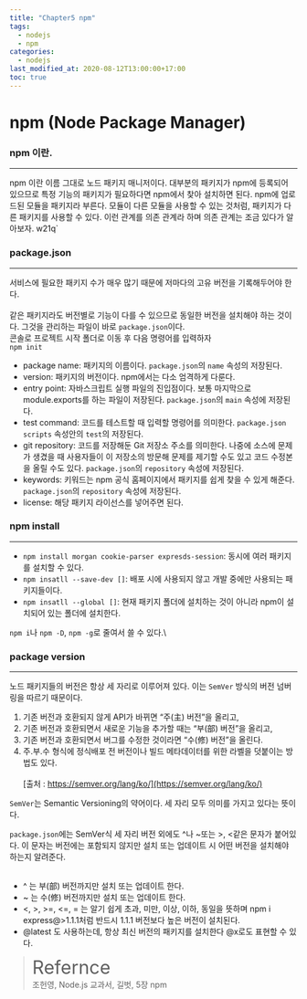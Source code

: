 ```yaml
---
title: "Chapter5 npm"
tags:
  - nodejs
  - npm
categories:
  - nodejs
last_modified_at: 2020-08-12T13:00:00+17:00
toc: true
---
```

<script type="text/javascript"
src="https://cdn.mathjax.org/mathjax/latest/MathJax.js?config=TeX-AMS_HTML">
</script>

# npm (Node Package Manager)

### npm 이란.
***
npm 이란 이름 그대로 노드 패키지 매니저이다. 대부분의 패키지가 npm에 등록되어 있으므로 특정 기능의 패키지가 필요하다면 npm에서 찾아 설치하면 된다.
npm에 업로드된 모듈을 패키지라 부른다. 모듈이 다른 모듈을 사용할 수 있는 것처럼, 패키지가 다른 패키지를 사용할 수 있다.
이런 관계를 의존 관계라 하며 의존 관계는 조금 있다가 알아보자.
w21q`
### package.json
***

서비스에 필요한 패키지 수가 매우 많기 때문에 저마다의 고유 버전을 기록해두어야 한다.
<br><br>
같은 패키지라도 버전별로 기능이 다를 수 있으므로 동일한 버전을 설치해야 하는 것이다.
그것을 관리하는 파일이 바로 `package.json`이다.
<br>
콘솔로 프로젝트 시작 폴더로 이동 후 다음 명령어를 입력하자<br>
`npm init`

- package name: 패키지의 이름이다. `package.json`의 `name` 속성의 저장된다.
- version: 패키지의 버전이다. npm에서는 다소 엄격하게 다룬다.
- entry point: 자바스크립트 실행 파일의 진입점이다. 보통 마지막으로 module.exports를 하는 파일이 저장된다. `package.json`의 `main` 속성에 저장된다.
- test command: 코드를 테스트할 때 입력할 명령어를 의미한다. `package.json` `scripts` 속성안의 `test`의 저장된다.
- git repository: 코드를 저장해둔 Git 저장소 주소를 의미한다. 나중에 소스에 문제가 생겼을 때 사용자들이 이 저장소의 방문해 문제를 제기할 수도 있고 코드 수정본을 올릴 수도 있다. `package.json`의 `repository` 속성에 저장된다.
- keywords: 키워드는 npm 공식 홈페이지에서 패키지를 쉽게 찾을 수 있게 해준다. `package.json`의 `repository` 속성에 저장된다.
- license: 해당 패키지 라이선스를 넣어주면 된다.

### npm install
***
- `npm install morgan cookie-parser expresds-session`: 동시에 여러 패키지를 설치할 수 있다.
- `npm insatll --save-dev []`: 배포 시에 사용되지 않고 개발 중에만 사용되는 패키지들이다.
- `npm insatll --global []`: 현재 패키지 폴더에 설치하는 것이 아니라 npm이 설치되어 있는 폴더에 설치한다.

`npm i`나 `npm -D`, `npm -g`로 줄여서 쓸 수 있다.\

### package version
***
노드 패키지들의 버전은 항상 세 자리로 이루어져 있다. 이는 `SemVer` 방식의 버전 넘버링을 따르기 때문이다.
>
1. 기존 버전과 호환되지 않게 API가 바뀌면 “주(主) 버전”을 올리고,
2. 기존 버전과 호환되면서 새로운 기능을 추가할 때는 “부(部) 버전”을 올리고,
3. 기존 버전과 호환되면서 버그를 수정한 것이라면 “수(修) 버전”을 올린다.
4. 주.부.수 형식에 정식배포 전 버전이나 빌드 메타데이터를 위한 라벨을 덧붙이는 방법도 있다.<br><br>
[출처 : https://semver.org/lang/ko/](https://semver.org/lang/ko/)

`SemVer`는 Semantic Versioning의 약어이다. 세 자리 모두 의미를 가지고 있다는 뜻이다.

`package.json`에는 SemVer식 세 자리 버전 외에도 ^나 ~또는 >, <같은 문자가 붙어있다.
이 문자는 버전에는 포함되지 않지만 설치 또는 업데이트 시 어떤 버전을 설치해야 하는지 알려준다.<br><br>
- ^ 는 부(部) 버전까지만 설치 또는 업데이트 한다.
- ~ 는 수(修) 버전까지만 설치 또는 업데이트 한다.
- <, >, >=, <=, = 는 알기 쉽게 초과, 미만, 이상, 이하, 동일을 뜻하며 npm i express@>1.1.1처럼 반드시 1.1.1 버전보다 높은 버전이 설치된다.
- @latest 도 사용하는데, 항상 최신 버전의 패키지를 설치한다 @x로도 표현할 수 있다.

><font size="6">Refernce</font><br>
조헌영, Node.js 교과서, 길벗, 5장 npm
